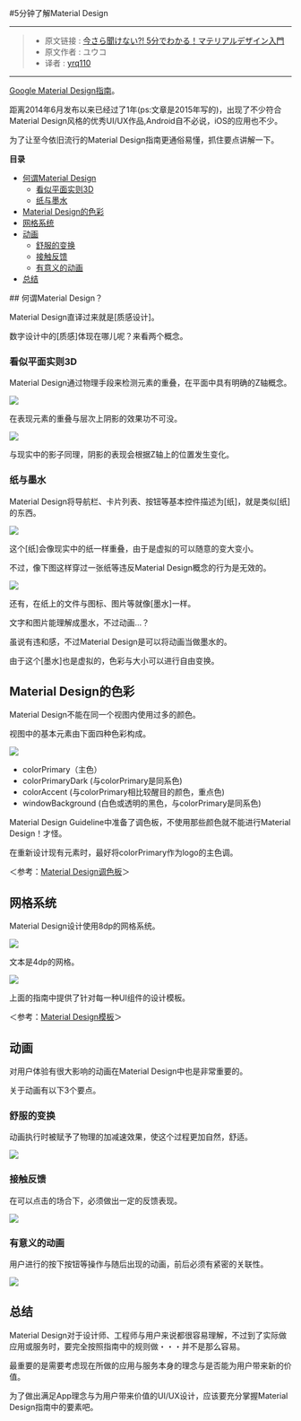 #5分钟了解Material Design
***

> * 原文链接 : [今さら聞けない?! 5分でわかる！マテリアルデザイン入門](https://lab.sonicmoov.com/design/material-design/)
> * 原文作者 : ユウコ
> * 译者 : [yrq110](https://github.com/yrq110)

***

[Google Material Design指南](http://www.google.com/design/spec/material-design/introduction.html)。

距离2014年6月发布以来已经过了1年(ps:文章是2015年写的)，出现了不少符合Material Design风格的优秀UI/UX作品,Android自不必说，iOS的应用也不少。

为了让至今依旧流行的Material Design指南更通俗易懂，抓住要点讲解一下。

**目录**
* [何谓Material Design](#what-is)
  * [看似平面实则3D](#3d)
  * [纸与墨水](#paper)
* [Material Design的色彩](#color)
* [网格系统](#网格系统)
* [动画](#动画)
  * [舒服的变换](#舒服的变换)
  * [接触反馈](#接触反馈)
  * [有意义的动画](#有意义的动画)
* [总结](#总结)


<a name="what-is">
## 何谓Material Design？

Material Design直译过来就是[质感设计]。

数字设计中的[质感]体现在哪儿呢？来看两个概念。

<a name="3d"></a>
### 看似平面实则3D
Material Design通过物理手段来检测元素的重叠，在平面中具有明确的Z轴概念。

![](https://lab.sonicmoov.com/files/2015/07/materialdesign_3.png)

在表现元素的重叠与层次上阴影的效果功不可没。

![](https://lab.sonicmoov.com/files/2015/07/materialdesign_4.png)

与现实中的影子同理，阴影的表现会根据Z轴上的位置发生变化。

<a name="paper"></a>
### 纸与墨水
Material Design将导航栏、卡片列表、按钮等基本控件描述为[纸]，就是类似[纸]的东西。

![](https://lab.sonicmoov.com/files/2015/07/materialdesign_1.png)

这个[纸]会像现实中的纸一样重叠，由于是虚拟的可以随意的变大变小。

不过，像下图这样穿过一张纸等违反Material Design概念的行为是无效的。

![](https://lab.sonicmoov.com/files/2015/07/materialdesign_2.png)

还有，在纸上的文件与图标、图片等就像[墨水]一样。

文字和图片能理解成墨水，不过动画…？

虽说有违和感，不过Material Design是可以将动画当做墨水的。

由于这个[墨水]也是虚拟的，色彩与大小可以进行自由变换。

<a name="color"></a>
## Material Design的色彩
Material Design不能在同一个视图内使用过多的颜色。

视图中的基本元素由下面四种色彩构成。

![](https://lab.sonicmoov.com/files/2015/07/materialdesign_5.png)

* colorPrimary（主色）
* colorPrimaryDark (与colorPrimary是同系色)
* colorAccent (与colorPrimary相比较醒目的颜色，重点色)
* windowBackground (白色或透明的黑色，与colorPrimary是同系色)

Material Design Guideline中准备了调色板，不使用那些颜色就不能进行Material Design！才怪。

在重新设计现有元素时，最好将colorPrimary作为logo的主色调。

＜参考：[Material Design调色板](http://www.google.com/design/spec/style/color.html#color-color-palette)＞

## 网格系统
Material Design设计使用8dp的网格系统。

![](https://lab.sonicmoov.com/files/2015/07/materialdesign_6.png)

文本是4dp的网格。

![](https://lab.sonicmoov.com/files/2015/07/materialdesign_7.png)

上面的指南中提供了针对每一种UI组件的设计模板。

＜参考：[Material Design模板](http://www.google.com/design/spec/resources/layout-templates.html)＞

## 动画

对用户体验有很大影响的动画在Material Design中也是非常重要的。

关于动画有以下3个要点。

### 舒服的变换
动画执行时被赋予了物理的加减速效果，使这个过程更加自然，舒适。

![](https://lab.sonicmoov.com/files/2015/07/materialdesign_8.png)

### 接触反馈
在可以点击的场合下，必须做出一定的反馈表现。

![](https://lab.sonicmoov.com/files/2015/07/materialdesign_9.png)

### 有意义的动画
用户进行的按下按钮等操作与随后出现的动画，前后必须有紧密的关联性。

![](https://lab.sonicmoov.com/files/2015/07/materialdesign_10.png)

## 总结

Material Design对于设计师、工程师与用户来说都很容易理解，不过到了实际做应用或服务时，要完全按照指南中的规则做・・・并不是那么容易。

最重要的是需要考虑现在所做的应用与服务本身的理念与是否能为用户带来新的价值。

为了做出满足App理念与为用户带来价值的UI/UX设计，应该要充分掌握Material Design指南中的要素吧。
